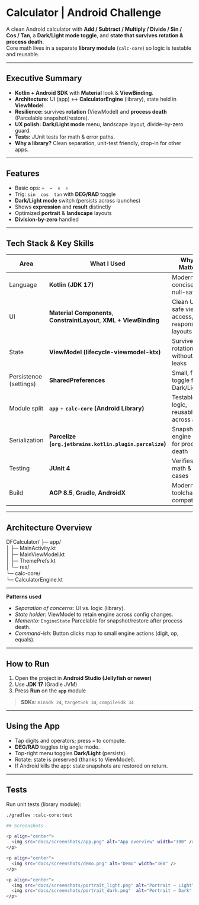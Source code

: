 # Calculator | Android Challenge

A clean Android calculator with **Add / Subtract / Multiply / Divide / Sin / Cos / Tan**, a **Dark/Light mode toggle**, and **state that survives rotation & process death**.  
Core math lives in a separate **library module** (`calc-core`) so logic is testable and reusable.

---

## Executive Summary

- **Kotlin + Android SDK** with **Material** look & **ViewBinding**.
- **Architecture:** UI (app) ↔ **CalculatorEngine** (library), state held in **ViewModel**.
- **Resilience:** survives **rotation** (ViewModel) and **process death** (Parcelable snapshot/restore).
- **UX polish:** **Dark/Light mode** menu, landscape layout, divide-by-zero guard.
- **Tests:** JUnit tests for math & error paths.
- **Why a library?** Clean separation, unit-test friendly, drop-in for other apps.

---

## Features

- Basic ops: `+  −  ×  ÷`
- Trig: `sin  cos  tan` with **DEG/RAD** toggle  
- **Dark/Light mode** switch (persists across launches)  
- Shows **expression** and **result** distinctly  
- Optimized **portrait** & **landscape** layouts  
- **Division-by-zero** handled 

---

## Tech Stack & Key Skills

| Area | What I Used | Why It Matters |
|---|---|---|
| Language | **Kotlin (JDK 17)** | Modern, concise, null-safety |
| UI | **Material Components**, **ConstraintLayout**, **XML + ViewBinding** | Clean UI, safe view access, responsive layouts |
| State | **ViewModel (lifecycle-viewmodel-ktx)** | Survives rotation without leaks |
| Persistence (settings) | **SharedPreferences** | Small, fast toggle for Dark/Light |
| Module split | **`app`** + **`calc-core` (Android Library)** | Testable logic, reusable across apps |
| Serialization | **Parcelize (`org.jetbrains.kotlin.plugin.parcelize`)** | Snapshot engine state for process death |
| Testing | **JUnit 4** | Verifies core math & edge cases |
| Build | **AGP 8.5**, **Gradle**, **AndroidX** | Modern toolchain compatibility |

---

## Architecture Overview
DFCalculator/
├─ app/                        
│  ├─ MainActivity.kt           
│  ├─ MainViewModel.kt          
│  ├─ ThemePrefs.kt             
│  └─ res/                     
└─ calc-core/                  
   └─ CalculatorEngine.kt       

------------------------------------------

**Patterns used**
- *Separation of concerns:* UI vs. logic (library).
- *State holder:* ViewModel to retain engine across config changes.
- *Memento:* `EngineState` Parcelable for snapshot/restore after process death.
- *Command-ish:* Button clicks map to small engine actions (digit, op, equals).

---

## How to Run

1. Open the project in **Android Studio (Jellyfish or newer)**  
2. Use **JDK 17** (Gradle JVM)  
3. Press **Run** on the **`app`** module

> **SDKs**: `minSdk 24`, `targetSdk 34`, `compileSdk 34`

---

## Using the App

- Tap digits and operators; press `=` to compute.  
- **DEG/RAD** toggles trig angle mode.  
- Top-right menu toggles **Dark/Light** (persists).  
- Rotate: state is preserved (thanks to ViewModel).  
- If Android kills the app: state snapshots are restored on return.

---

## Tests

Run unit tests (library module):

```bash
./gradlew :calc-core:test

## Screenshots

<p align="center">
  <img src="docs/screenshots/app.png" alt="App overview" width="300" />
</p>

<p align="center">
  <img src="docs/screenshots/demo.png" alt="Demo" width="360" />
</p>

<p align="center">
  <img src="docs/screenshots/portrait_light.png" alt="Portrait – Light" width="260" />
  <img src="docs/screenshots/portrait_dark.png"  alt="Portrait – Dark"  width="260" />
</p>



